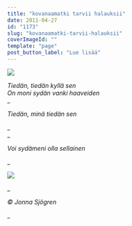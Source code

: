 ```yaml
---
title: "kovanaamatki tarvii halauksii"
date: 2011-04-27
id: "1173"
slug: "kovanaamatki-tarvii-halauksii"
coverImageId: ""
template: "page"
post_button_label: "Lue lisää"
---
```


[![](/images/pic+269.png)](http://2.bp.blogspot.com/-sQc09OMaPak/TbgOkj-mx0I/AAAAAAAAAFg/JLCVjGeRqCA/s1600/pic+269.png)

_Tiedän, tiedän kyllä sen_  
_On moni sydän vanki haaveiden_  
\_

_Tiedän, minä tiedän sen_

\_  
\_

_Voi sydämeni olla sellainen_

\_

[![](/images/pic+264.png)](http://2.bp.blogspot.com/-tsePkZ1GXxk/TbgOma3eStI/AAAAAAAAAFk/T8nDWo5UXBA/s1600/pic+264.png)

\_

_© Jonna Sjögren_

\_
